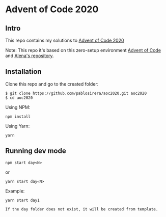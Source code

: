 # Advent of Code 2020

## Intro

This repo contains my solutions to [Advent of Code 2020](https://adventofcode.com/2020/)

Note: This repo it's based on this zero-setup environment [Advent of Code](https://github.com/caderek/aoc-starter-js) and [Alena's repository](https://github.com/AlenaNik/aoc2020).

## Installation

Clone this repo and go to the created folder:

```
$ git clone https://github.com/pablosirera/aoc2020.git aoc2020
$ cd aoc2020
```

Using NPM:

```
npm install
```

Using Yarn:

```
yarn
```

## Running dev mode

```
npm start day<N>
```

or

```
yarn start day<N>
```

Example:

```
yarn start day1

If the day folder does not exist, it will be created from template.
```
